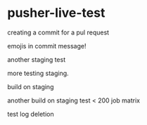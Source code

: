 # pusher-live-test

creating a commit for a pul request

emojis in commit message!


another staging test



more testing staging.

build on staging

another build on staging
test < 200 job matrix

test log deletion
